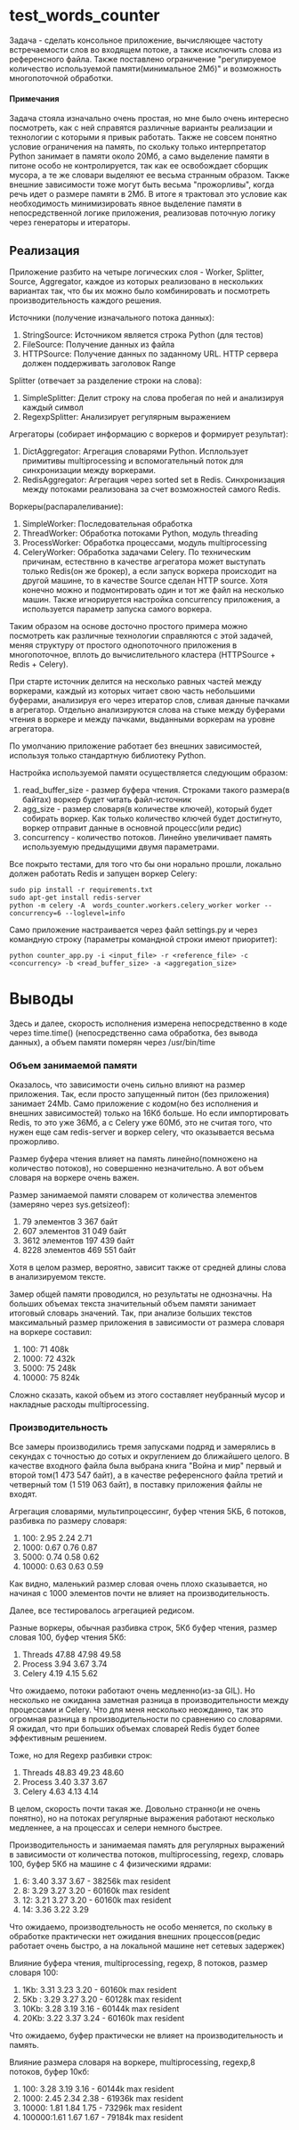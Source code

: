 # test_words_counter

Задача - сделать консольное приложение, вычисляющее частоту встречаемости слов во
входящем потоке, а также исключить слова из референсного файла. Также поставлено ограничение
"регулируемое количество используемой памяти(минимальное 2Мб)" и возможность многопоточной
обработки.

#### Примечания
Задача стояла изначально очень простая, но мне было очень интересно посмотреть, как с ней
справятся различные варианты реализации и технологии с которыми я привык работать. Также не
совсем понятно условие ограничения на память, по скольку только интерпретатор Python
занимает в памяти около 20Мб, а само выделение памяти в питоне особо не контролируется, так
как ее освобождает сборщик мусора, а те же словари выделяют ее весьма странным образом.
Также внешние зависимости тоже могут быть весьма "прожорливы", когда речь идет о размере
памяти в 2Мб.
В итоге я трактовал это условие как необходимость минимизировать явное выделение памяти в
непосредственной логике приложения, реализовав поточную логику через генераторы и итераторы.

## Реализация
Приложение разбито на четыре логических слоя - Worker, Splitter, Source, Aggregator, каждое
из которых реализовано в нескольких вариантах так, что бы их можно было комбинировать и
посмотреть производительность каждого решения.

Источники (получение изначального потока данных):

1. StringSource: Источником является строка Python (для тестов)
2. FileSource: Получение данных из файла
3. HTTPSource: Получение данных по заданному URL. HTTP сервера должен поддерживать заголовок
Range

Splitter (отвечает за разделение строки на слова):

1. SimpleSplitter: Делит строку на слова пробегая по ней и анализируя каждый символ
2. RegexpSplitter: Анализирует регулярным выражением

Агрегаторы (собирает информацию с воркеров и формирует результат):

1. DictAggregator: Агрегация словарями Python. Исплользует примитивы multiprocessing и
вспомогательный поток для синхронизации между воркерами.
2. RedisAggregator: Агрегация через sorted set в Redis. Синхронизация между потоками
реализована за счет возможностей самого Redis.

Воркеры(распаралеливание):

1. SimpleWorker: Последовательная обработка
2. ThreadWorker: Обработка потоками Python, модуль threading
3. ProcessWorker: Обработка процессами, модуль multiprocessing
4. CeleryWorker: Обработка задачами Celery. По техническим причинам, естествнно в качестве
агрегатора может выступать только Redis(он же брокер), а если запуск воркера происходит на
другой машине, то в качестве Source сделан HTTP source. Хотя конечно можно и подмонтировать
один и тот же файл на несколько машин. Также игнорируется настройка concurrency приложения, а
используется параметр запуска самого воркера.

Таким образом на основе досточно простого примера можно посмотреть как различные технологии
справляются с этой задачей, меняя структуру от простого однопоточного приложения в
многопоточное, вплоть до вычислительного кластера (HTTPSource + Redis + Celery).

При старте источник делится на несколько равных частей между воркерами, каждый из которых
читает свою часть небольшими буферами, анализируя его через итератор слов, сливая данные
пачками в агрегатор. Отдельно анализируются слова на стыке между буферами чтения в воркере и
между пачками, выданными воркерам на уровне агрегатора.

По умолчанию приложение работает без внешних зависимостей, используя только стандартную
библиотеку Python.

Настройка используемой памяти осуществляется следующим образом:

1. read_buffer_size - размер буфера чтения. Строками такого размера(в байтах) воркер будет
читать файл-источник
2. agg_size - размер словаря(в количестве ключей), который будет собирать воркер. Как только
количество ключей будет достигнуто, воркер отправит данные в основной процесс(или редис)
3. concurrency - количество потоков. Линейно увеличивает память используемую предыдущими
двумя параметрами.

Все покрыто тестами, для того что бы они норально прошли, локально должен работать Redis и
запущен воркер Сеlery:
```
sudo pip install -r requirements.txt
sudo apt-get install redis-server
python -m celery -A  words_counter.workers.celery_worker worker --concurrency=6 --loglevel=info
```
Само приложение настраивается через файл settings.py и через командную строку (параметры
командной строки имеют приоритет):
```
python counter_app.py -i <input_file> -r <reference_file> -c <concurrency> -b <read_buffer_size> -a <aggregation_size>
```

# Выводы
Здесь и далее, скорость исполнения измерена непосредственно в коде через time.time()
(непосредственно сама обработка, без вывода данных), а объем памяти померян через
/usr/bin/time
### Объем занимаемой памяти
Оказалось, что зависимости очень сильно влияют на размер приложения. Так, если просто
запущенный питон (без приложения) занимает 24Mb. Само приложение с кодом(но без исполнения и
внешних зависимостей) только на 16Кб больше. Но если импортировать Redis, то это уже 36Мб, а
с Celery уже 60Мб, это не считая того, что нужен еще сам redis-server и воркер celery, что
оказывается весьма прожорливо.

Размер буфера чтения влияет на память линейно(помножено на количество потоков), но совершенно
незначительно. А вот объем словаря на воркере очень важен.

Размер занимаемой памяти словарем от количества элементов (замеряно через sys.getsizeof):

1. 79 элементов 3 367 байт
2. 607 элементов 31 049 байт
3. 3612 элементов 197 439 байт
4. 8228 элементов 469 551 байт

Хотя в целом размер, вероятно, зависит также от средней длины слова в анализируемом тексте.

Замер общей памяти проводился, но результаты не однозначны. На больших объемах текста
значительный объем памяти занимает итоговый словарь значений. Так, при анализе больших
текстов максимальный размер приложения в зависимости от размера словаря на воркере составил:

1. 100:   71 408k
2. 1000:  72 432k
3. 5000:  75 248k
4. 10000: 75 824k

Сложно сказать, какой объем из этого составляет неубранный мусор и накладные расходы
multiprocessing.

### Производительность

Все замеры производились тремя запусками подряд и замерялись в секундах с точностью до сотых
и округлением до ближайшего целого. В качестве входного файла была выбрана книга
"Война и мир" первый и второй том(1 473 547 байт), а в качестве референсного файла третий
и четверный том (1 519 063 байт), в поставку приложения файлы не входят.

Агрегация словарями, мультипроцессинг, буфер чтения 5КБ, 6 потоков, разбивка по размеру словаря:

1. 100:     2.95 2.24 2.71
2. 1000:    0.67 0.76 0.87
3. 5000:    0.74 0.58 0.62
4. 10000:   0.63 0.63 0.59

Как видно, маленький размер словая очень плохо сказывается, но начиная с 1000 элементов почти
не влияет на производительность.

Далее, все тестировалось агрегацией редисом.

Разные воркеры, обычная разбивка строк, 5Кб буфер чтения, размер словая 100, буфер чтения 5Кб:

1. Threads 47.88 47.98 49.58
2. Process 3.94 3.67 3.74
3. Celery 4.19 4.15 5.62

Что ожидаемо, потоки работают очень медленно(из-за GIL). Но несколько не ожиданна заметная
разница в производительности между процессами и Celery. Что для меня несколько неожданно,
так это огромная разница в производительности по сравнению со словарями. Я ожидал, что при
больших объемах словарей Redis будет более эффективным решением.

Тоже, но для Regexp разбивки строк:

1. Threads 48.83 49.23 48.60
2. Process 3.40 3.37 3.67
3. Celery 4.63 4.13 4.14

В целом, скорость почти такая же. Довольно странно(и не очень понятно), но на потоках
регулярные выражения работают несколько медленнее, а на процессах и селери немного быстрее.

Производительность и занимаемая память для регулярных выражений в зависимости от количества потоков,
multiprocessing, regexp, словарь 100, буфер 5Кб на машине с 4 физическими ядрами:

1. 6:  3.40 3.37 3.67 -   38256k max resident
2. 8:  3.29 3.27 3.20 - 60160k max resident
3. 12: 3.21 3.27 3.20 - 60160k max resident
4. 14: 3.36 3.22 3.29

Что ожидаемо, производтельность не особо меняется, по скольку в обработке практически нет
ожидания внешних процессов(редис работает очень быстро, а на локальной машине нет сетевых
задержек)

Влияние буфера чтения, multiprocessing, regexp, 8 потоков, размер словаря 100:

1. 1Kb:   3.31 3.23 3.20 - 60160k max resident
2. 5Kb :  3.29 3.27 3.20 - 60128k max resident
3. 10Kb:  3.28 3.19 3.16 - 60144k max resident
4. 20Kb:  3.22 3.37 3.24 - 60160k max resident

Что ожидаемо, буфер практически не влияет на производительность и память.

Влияние размера словаря на воркере, multiprocessing, regexp,8 потоков, буфер 10кб:

1. 100:   3.28 3.19 3.16  -    60144k max resident
2. 1000:  2.45 2.34 2.38  -    61936k max resident
3. 10000: 1.81 1.84 1.75  -    73296k max resident
4. 100000:1.61 1.67 1.67  -    79184k max resident

